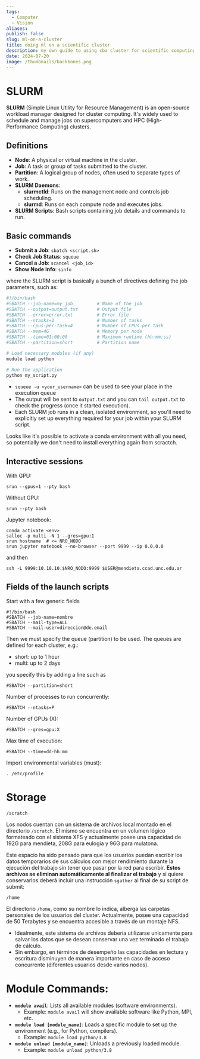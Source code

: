 ```yaml
---
tags:
  - Computer
  - Vision
aliases: 
publish: false
slug: ml-on-a-cluster
title: doing ml on a scientific cluster
description: my own guide to using cba cluster for scientific computing
date: 2024-07-20
image: /thumbnails/backbones.png
---
```

# SLURM

**SLURM** (Simple Linux Utility for Resource Management) is an open-source workload manager designed for cluster computing. It's widely used to schedule and manage jobs on supercomputers and HPC (High-Performance Computing) clusters.

## Definitions

- **Node**: A physical or virtual machine in the cluster.
- **Job**: A task or group of tasks submitted to the cluster.
- **Partition**: A logical group of nodes, often used to separate types of work.
- **SLURM Daemons**:
    - **slurmctld**: Runs on the management node and controls job scheduling.
    - **slurmd**: Runs on each compute node and executes jobs.
- **SLURM Scripts**: Bash scripts containing job details and commands to run.

## Basic commands

- **Submit a Job**: `sbatch <script.sh>`
- **Check Job Status**: `squeue`
- **Cancel a Job**: `scancel <job_id>`
- **Show Node Info**: `sinfo`

where the SLURM script is basically a bunch of directives defining the job parameters, such as:

```bash
#!/bin/bash
#SBATCH --job-name=my_job         # Name of the job
#SBATCH --output=output.txt       # Output file
#SBATCH --error=error.txt         # Error file
#SBATCH --ntasks=1                # Number of tasks
#SBATCH --cpus-per-task=4         # Number of CPUs per task
#SBATCH --mem=4G                  # Memory per node
#SBATCH --time=01:00:00           # Maximum runtime (hh:mm:ss)
#SBATCH --partition=short         # Partition name

# Load necessary modules (if any)
module load python

# Run the application
python my_script.py
```

- `squeue -u <your_username>` can be used to see your place in the execution queue
- The output will be sent to `output.txt` and you can `tail output.txt` to check the progress (once it started execution).
- Each SLURM job runs in a clean, isolated environment, so you'll need to explicitly set up everything required for your job within your SLURM script.


Looks like it's possible to activate a conda environment with all you need, so potentially we don't need to install everything again from scractch.

## Interactive sessions

With GPU:
```
srun --gpus=1 --pty bash
```

Without GPU:
```
srun --pty bash
```

Jupyter notebook:

```
conda activate <env>
salloc -p multi -N 1 --gres=gpu:1
srun hostname  # <= NRO_NODO
srun jupyter notebook --no-browser --port 9999 --ip 0.0.0.0
```

and then

```
ssh -L 9999:10.10.10.$NRO_NODO:9999 $USER@mendieta.ccad.unc.edu.ar
```

## Fields of the launch scripts

Start with a few generic fields

```
#!/bin/bash
#SBATCH --job-name=nombre
#SBATCH --mail-type=ALL
#SBATCH --mail-user=direccion@de.email
```

Then we must specify the queue (partition) to be used. The queues are defined for each cluster, e.g.:
* short: up to 1 hour
* multi: up to 2 days

you specify this by adding a line such as
```
#SBATCH --partition=short
```

Number of processes to run concurrently:

```
#SBATCH --ntasks=P
```
Number of GPUs (X):
```
#SBATCH --gres=gpu:X
```

Max time of execution:
```
#SBATCH --time=dd-hh:mm
```

Import environmental variables (must):

```
. /etc/profile
```

# Storage

`/scratch`

Los nodos cuentan con un sistema de archivos local montado en el directorio `/scratch`. El mismo se encuentra en un volumen lógico formateado con el sistema XFS y actualmente posee una capacidad de 192G para mendieta, 208G para eulogia y 96G para mulatona.

Este espacio ha sido pensado para que los usuarios puedan escribir los datos temporarios de sus cálculos con mejor rendimiento durante la ejecución del trabajo sin tener que pasar por la red para escribir. **Estos archivos se eliminan automáticamente al finalizar el trabajo** y si quiere conservarlos deberá incluir una instrucción `sgather` al final de su script de submit:

`/home`

El directorio `/home`, como su nombre lo indica, alberga las carpetas personales de los usuarios del cluster. Actualmente, posee una capacidad de 50 Terabytes y se encuentra accesible a través de un montaje NFS.
- Idealmente, este sistema de archivos debería utilizarse unicamente para salvar los datos que se desean conservar una vez terminado el trabajo de cálculo.
- Sin embargo, en términos de desempeño las capacidades en lectura y escritura disminuyen de manera importante en caso de acceso concurrente (diferentes usuarios desde varios nodos).
# Module Commands:

- **`module avail`**: Lists all available modules (software environments).
    - Example: `module avail` will show available software like Python, MPI, etc.
- **`module load [module_name]`**: Loads a specific module to set up the environment (e.g., for Python, compilers).
    - Example: `module load python/3.8`
- **`module unload [module_name]`**: Unloads a previously loaded module.
    - Example: `module unload python/3.8`